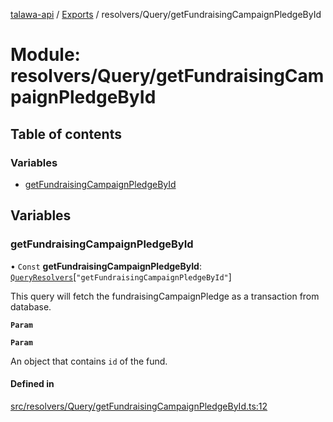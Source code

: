 [talawa-api](../README.md) / [Exports](../modules.md) / resolvers/Query/getFundraisingCampaignPledgeById

# Module: resolvers/Query/getFundraisingCampaignPledgeById

## Table of contents

### Variables

- [getFundraisingCampaignPledgeById](resolvers_Query_getFundraisingCampaignPledgeById.md#getfundraisingcampaignpledgebyid)

## Variables

### getFundraisingCampaignPledgeById

• `Const` **getFundraisingCampaignPledgeById**: [`QueryResolvers`](types_generatedGraphQLTypes.md#queryresolvers)[``"getFundraisingCampaignPledgeById"``]

This query will fetch the fundraisingCampaignPledge as a transaction from database.

**`Param`**

**`Param`**

An object that contains `id` of the fund.

#### Defined in

[src/resolvers/Query/getFundraisingCampaignPledgeById.ts:12](https://github.com/PalisadoesFoundation/talawa-api/blob/c766886/src/resolvers/Query/getFundraisingCampaignPledgeById.ts#L12)
